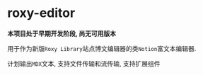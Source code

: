 # roxy-editor

**本项目处于早期开发阶段, 尚无可用版本**

用于作为新版`Roxy Library`站点博文编辑器的类`Notion`富文本编辑器.

计划输出`MDX`文本, 支持文件传输和流传输, 支持扩展组件
